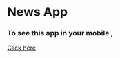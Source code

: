 # News App

### To see this app in your mobile , 

<a href='https://expo.dev/@rajon_ahmed/news-today'> Click here </a>
